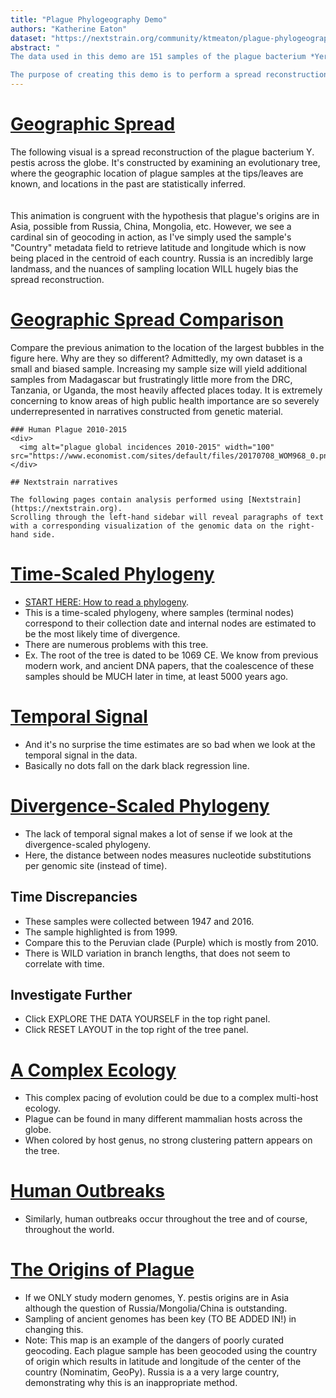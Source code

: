 ```yaml
---
title: "Plague Phylogeography Demo"
authors: "Katherine Eaton"
dataset: "https://nextstrain.org/community/ktmeaton/plague-phylogeography/plague150Remote?d=map"
abstract: "
The data used in this demo are 151 samples of the plague bacterium *Yersinia pestis* which were submitted for genome sequencing and made publicly accessible through NCBI. There are many more samples publicly available, I simply selected those with the best available metadata.

The purpose of creating this demo is to perform a spread reconstruction… and then immediately critique it and tear it apart. I’ve found that interactive visuals spark inventive questions which often lead to productive conversations. Therefore, the content displayed here is for testing display purposes only. It is not intended for scientific interpretation, as the results are known to contain substantial and technical artifacts."
---
```


<!-- This is left-side text 1-->
# [Geographic Spread](https://nextstrain.org/community/ktmeaton/plague-phylogeography/plague150Remote?d=map&animate=1400-01-01,2017-01-01,0,1,30000)
The following visual is a spread reconstruction of the plague bacterium Y. pestis across the globe. It's constructed by examining an evolutionary tree, where the geographic location of plague samples at the tips/leaves are known, and locations in the past are statistically inferred.  
<br/><br/>
This animation is congruent with the hypothesis that plague's origins are in Asia, possible from Russia, China, Mongolia, etc. However, we see a cardinal sin of geocoding in action, as I've simply used the sample's "Country" metadata field to retrieve latitude and longitude which is now being placed in the centroid of each country. Russia is an incredibly large landmass, and the nuances of sampling location WILL hugely bias the spread reconstruction.

# [Geographic Spread Comparison](https://nextstrain.org/community/ktmeaton/plague-phylogeography/plague150Remote)
Compare the previous animation to the location of the largest bubbles in the figure here. Why are they so different? Admittedly, my own dataset is a small and biased sample. Increasing my sample size will yield additional samples from Madagascar but frustratingly little more from the DRC, Tanzania, or Uganda, the most heavily affected places today. It is extremely concerning to know areas of high public health importance are so severely underrepresented in narratives constructed from genetic material.

```auspiceMainDisplayMarkdown
### Human Plague 2010-2015
<div>
  <img alt="plague global incidences 2010-2015" width="100" src="https://www.economist.com/sites/default/files/20170708_WOM968_0.png"/>
</div>

## Nextstrain narratives

The following pages contain analysis performed using [Nextstrain](https://nextstrain.org).
Scrolling through the left-hand sidebar will reveal paragraphs of text with a corresponding visualization of the genomic data on the right-hand side.

```

<!-- This is left-side text 1-->
# [Time-Scaled Phylogeny](https://nextstrain.org/community/ktmeaton/plague-phylogeography/plague150Remote?d=tree&m=time)
* [START HERE: How to read a phylogeny](https://nextstrain.org/narratives/trees-background/).  
* This is a time-scaled phylogeny, where samples (terminal nodes) correspond to their collection date and internal nodes are estimated to be the most likely time of divergence.  
* There are numerous problems with this tree.  
* Ex. The root of the tree is dated to be 1069 CE. We know from previous modern work, and ancient DNA papers, that the coalescence of these samples should be MUCH later in time, at least 5000 years ago.

<!-- This is left-side text 2-->
# [Temporal Signal](https://nextstrain.org/community/ktmeaton/plague-phylogeography/plague150Remote?d=tree&l=clock&m=time)
* And it's no surprise the time estimates are so bad when we look at the temporal signal in the data.
* Basically no dots fall on the dark black regression line.

<!-- This is left-side text 1-->
# [Divergence-Scaled Phylogeny](https://nextstrain.org/community/ktmeaton/plague-phylogeography/plague150Remote?d=tree&m=div&s=GCA_001601675.1_ASM160167v1_genomic)
* The lack of temporal signal makes a lot of sense if we look at the divergence-scaled phylogeny.
* Here, the distance between nodes measures nucleotide substitutions per genomic site (instead of time).
## Time Discrepancies
* These samples were collected between 1947 and 2016.
* The sample highlighted is from 1999.
* Compare this to the Peruvian clade (Purple) which is mostly from 2010.
* There is WILD variation in branch lengths, that does not seem to correlate with time.
## Investigate Further
* Click EXPLORE THE DATA YOURSELF in the top right panel.
* Click RESET LAYOUT in the top right of the tree panel.

# [A Complex Ecology](https://nextstrain.org/community/ktmeaton/plague-phylogeography/plague150Remote?d=tree,map&c=host&legend=open)
* This complex pacing of evolution could be due to a complex multi-host ecology.
* Plague can be found in many different mammalian hosts across the globe.
* When colored by host genus, no strong clustering pattern appears on the tree.

# [Human Outbreaks](https://nextstrain.org/community/ktmeaton/plague-phylogeography/plague150Remote?c=host&d=tree,map&f_host=Homo&legend=closed)
* Similarly, human outbreaks occur throughout the tree and of course, throughout the world.

<!-- This is left-side text 3-->
# [The Origins of Plague](https://nextstrain.org/community/ktmeaton/plague-phylogeography/plague150Remote?d=map&animate=1400-01-01,1675-01-01,1,1,30000)
* If we ONLY study modern genomes, Y. pestis origins are in Asia although the question of Russia/Mongolia/China is outstanding.
* Sampling of ancient genomes has been key (TO BE ADDED IN!) in changing this.
* Note: This map is an example of the dangers of poorly curated geocoding. Each plague sample has been geocoded using the country of origin which results in latitude and longitude of the center of the country (Nominatim, GeoPy). Russia is a a very large country, demonstrating why this is an inappropriate method.
